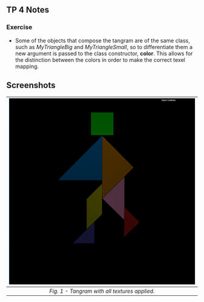 ## TP 4 Notes

### Exercise
- Some of the objects that compose the tangram are of the same class, such as *MyTriangleBig* and *MyTriangleSmall*, so to differentiate them a new argument is passed to the class constructor, **color**. This allows for the distinction between the colors in order to make the correct texel mapping.

## Screenshots
| ![Screenshot 1](screenshots/cg-t03g06-tp4-1.png) |
|:--:|
| *Fig. 1 - Tangram with all textures applied.* |

